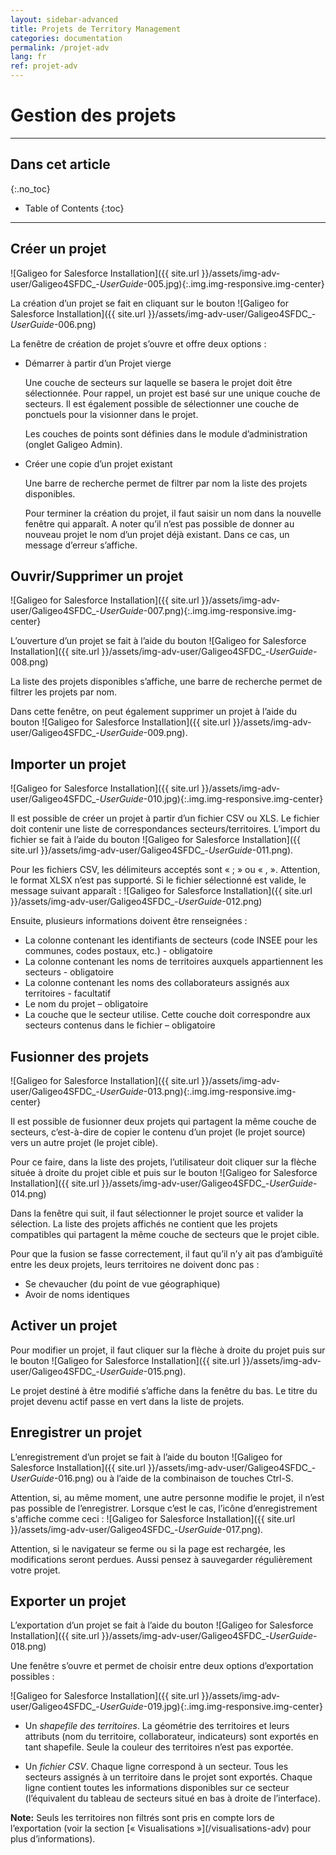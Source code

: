 ```yaml
---
layout: sidebar-advanced
title: Projets de Territory Management
categories: documentation
permalink: /projet-adv
lang: fr
ref: projet-adv
---
```


# Gestion des projets

---

## Dans cet article
{:.no_toc}

* Table of Contents
{:toc}

---

## Créer un projet

![Galigeo for Salesforce Installation]({{ site.url }}/assets/img-adv-user/Galigeo4SFDC_-_UserGuide_-005.jpg){:.img.img-responsive.img-center}


La création d’un projet se fait en cliquant sur le bouton ![Galigeo for Salesforce Installation]({{ site.url }}/assets/img-adv-user/Galigeo4SFDC_-_UserGuide_-006.png)

La fenêtre de création de projet s’ouvre et offre deux options :

- Démarrer à partir d’un Projet vierge

	Une couche de secteurs sur laquelle se basera le projet doit être sélectionnée. Pour rappel, un projet est basé sur une unique couche de secteurs. Il est également possible de sélectionner une couche de ponctuels pour la visionner dans le projet.

	Les couches de points sont définies dans le module d’administration (onglet Galigeo Admin).

- Créer une copie d’un projet existant

	Une barre de recherche permet de filtrer par nom la liste des projets disponibles.

	Pour terminer la création du projet, il faut saisir un nom dans la nouvelle fenêtre qui apparaît. A noter qu’il n’est pas possible de donner au nouveau projet le nom d’un projet déjà existant. Dans ce cas, un message d’erreur s’affiche.

## Ouvrir/Supprimer un projet

![Galigeo for Salesforce Installation]({{ site.url }}/assets/img-adv-user/Galigeo4SFDC_-_UserGuide_-007.png){:.img.img-responsive.img-center}

L’ouverture d’un projet se fait à l’aide du bouton ![Galigeo for Salesforce Installation]({{ site.url }}/assets/img-adv-user/Galigeo4SFDC_-_UserGuide_-008.png)

La liste des projets disponibles s’affiche, une barre de recherche permet de filtrer les projets par nom.

Dans cette fenêtre, on peut également supprimer un projet à l’aide du bouton  ![Galigeo for Salesforce Installation]({{ site.url }}/assets/img-adv-user/Galigeo4SFDC_-_UserGuide_-009.png).

## Importer un projet

![Galigeo for Salesforce Installation]({{ site.url }}/assets/img-adv-user/Galigeo4SFDC_-_UserGuide_-010.jpg){:.img.img-responsive.img-center}

Il est possible de créer un projet à partir d’un fichier CSV ou XLS. Le fichier doit contenir une liste de correspondances secteurs/territoires. L’import du fichier se fait à l’aide du bouton ![Galigeo for Salesforce Installation]({{ site.url }}/assets/img-adv-user/Galigeo4SFDC_-_UserGuide_-011.png).
 
Pour les fichiers CSV, les délimiteurs acceptés sont « ; » ou « , ». Attention, le format XLSX n’est pas supporté. Si le fichier sélectionné est valide, le message suivant apparaît : ![Galigeo for Salesforce Installation]({{ site.url }}/assets/img-adv-user/Galigeo4SFDC_-_UserGuide_-012.png)

Ensuite, plusieurs informations doivent être renseignées :

- La colonne contenant les identifiants de secteurs (code INSEE pour les communes, codes postaux, etc.) - obligatoire
- La colonne contenant les noms de territoires auxquels appartiennent les secteurs - obligatoire
- La colonne contenant les noms des collaborateurs assignés aux territoires - facultatif
- Le nom du projet – obligatoire
- La couche que le secteur utilise. Cette couche doit correspondre aux secteurs contenus dans le fichier – obligatoire

## Fusionner des projets

![Galigeo for Salesforce Installation]({{ site.url }}/assets/img-adv-user/Galigeo4SFDC_-_UserGuide_-013.png){:.img.img-responsive.img-center}

Il est possible de fusionner deux projets qui partagent la même couche de secteurs, c’est-à-dire de copier le contenu d’un projet (le projet source) vers un autre projet (le projet cible). 

Pour ce faire, dans la liste des projets, l’utilisateur doit cliquer sur la flèche située à droite du projet cible et puis sur le bouton ![Galigeo for Salesforce Installation]({{ site.url }}/assets/img-adv-user/Galigeo4SFDC_-_UserGuide_-014.png)

Dans la fenêtre qui suit, il faut sélectionner le projet source et valider la sélection. La liste des projets affichés ne contient que les projets compatibles qui partagent la même couche de secteurs que le projet cible.

Pour que la fusion se fasse correctement, il faut qu’il n’y ait pas d’ambiguïté entre les deux projets, leurs territoires ne doivent donc pas :

- Se chevaucher (du point de vue géographique)
- Avoir de noms identiques

## Activer un projet

Pour modifier un projet, il faut cliquer sur la flèche à droite du projet puis sur le bouton ![Galigeo for Salesforce Installation]({{ site.url }}/assets/img-adv-user/Galigeo4SFDC_-_UserGuide_-015.png).

Le projet destiné à être modifié s’affiche dans la fenêtre du bas. Le titre du projet devenu actif passe en vert dans la liste de projets.

## Enregistrer un projet

L’enregistrement d’un projet se fait à l’aide du bouton ![Galigeo for Salesforce Installation]({{ site.url }}/assets/img-adv-user/Galigeo4SFDC_-_UserGuide_-016.png) ou à l’aide de la combinaison de touches Ctrl-S.

Attention, si, au même moment, une autre personne modifie le projet, il n’est pas possible de l’enregistrer. Lorsque c’est le cas, l’icône d’enregistrement s'affiche comme ceci : ![Galigeo for Salesforce Installation]({{ site.url }}/assets/img-adv-user/Galigeo4SFDC_-_UserGuide_-017.png).

Attention, si le navigateur se ferme ou si la page est rechargée, les modifications seront perdues. Aussi pensez à sauvegarder régulièrement votre projet.

## Exporter un projet

L’exportation d’un projet se fait à l’aide du bouton ![Galigeo for Salesforce Installation]({{ site.url }}/assets/img-adv-user/Galigeo4SFDC_-_UserGuide_-018.png)

Une fenêtre s’ouvre et permet de choisir entre deux options d’exportation possibles :

![Galigeo for Salesforce Installation]({{ site.url }}/assets/img-adv-user/Galigeo4SFDC_-_UserGuide_-019.jpg){:.img.img-responsive.img-center}

- Un *shapefile des territoires*. La géométrie des territoires et leurs attributs (nom du territoire, collaborateur, indicateurs) sont exportés en tant shapefile. Seule la couleur des territoires n’est pas exportée.

- Un *fichier CSV*. Chaque ligne correspond à un secteur. Tous les secteurs assignés à un territoire dans le projet sont exportés. Chaque ligne contient toutes les informations disponibles sur ce secteur (l’équivalent du tableau de secteurs situé en bas à droite de l’interface).

<p class="note"><strong>Note:</strong> Seuls les territoires non filtrés sont pris en compte lors de l’exportation (voir la section [« Visualisations »](/visualisations-adv) pour plus d’informations).</p>